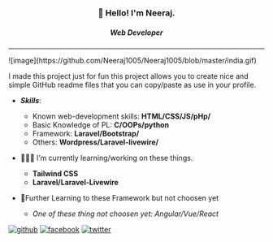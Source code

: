 <h3 align="center">👋 Hello! I'm Neeraj.</h3>
<h5 align="center">Web Developer</h5>
<hr>
<!-- ![image](https://github.com/Neeraj1005/Neeraj1005/blob/master/banner.png) -->
![image](https://github.com/Neeraj1005/Neeraj1005/blob/master/india.gif)

I made this project just for fun this project allows you to create nice and simple GitHub readme files that you can copy/paste as use in your profile.

- ***Skills***: 
  - Known web-development skills: **HTML/CSS/JS/pHp/**
  - Basic Knowledge of PL: **C/OOPs/python**
  - Framework: **Laravel/Bootstrap/**
  - Others: **Wordpress/Laravel-livewire/**

- 👩🏾‍💻 I’m currently learning/working on these things.
  - **Tailwind CSS**
  - **Laravel/Laravel-Livewire**

- 🤔Further Learning to these Framework but not choosen yet
    - *One of these thing not choosen yet: Angular/Vue/React* 


[<img src='https://cdn.jsdelivr.net/npm/simple-icons@3.0.1/icons/github.svg' alt='github' height='40'>](https://github.com/https://github.com/Neeraj1005/)  [<img src='https://cdn.jsdelivr.net/npm/simple-icons@3.0.1/icons/facebook.svg' alt='facebook' height='40'>](https://www.facebook.com/https://www.facebook.com/neeraj.singhtangariya/)  [<img src='https://cdn.jsdelivr.net/npm/simple-icons@3.0.1/icons/twitter.svg' alt='twitter' height='40'>](https://twitter.com/https://twitter.com/NEERAJTANGARIYA)  
